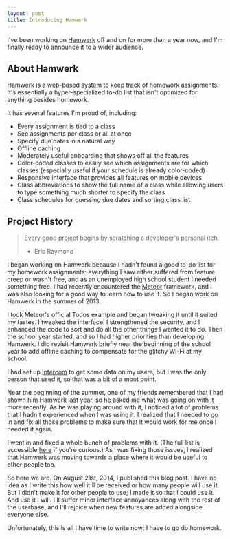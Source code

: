 ```yaml
---
layout: post
title: Introducing Hamwerk
---
```

I've been working on [Hamwerk](https://github.com/mathphreak/hamwerk) off and on for more than
a year now, and I'm finally ready to announce it to a wider audience.

## About Hamwerk
Hamwerk is a web-based system to keep track of homework assignments.  It's essentially
a hyper-specialized to-do list that isn't optimized for anything besides homework.

It has several features I'm proud of, including:

 * Every assignment is tied to a class
 * See assignments per class or all at once
 * Specify due dates in a natural way
 * Offline caching
 * Moderately useful onboarding that shows off all the features
 * Color-coded classes to easily see which assignments are for which classes
     (especially useful if your schedule is already color-coded)
 * Responsive interface that provides all features on mobile devices
 * Class abbreviations to show the full name of a class while allowing users
     to type something much shorter to specify the class
 * Class schedules for guessing due dates and sorting class list

## Project History
> Every good project begins by scratching a developer's personal itch.
>
> - Eric Raymond

I began working on Hamwerk because I hadn't found a good to-do list for my homework
assignments: everything I saw either suffered from feature creep or wasn't free,
and as an unemployed high school student I needed something free.  I had recently
encountered the [Meteor](http://meteor.com) framework, and I was also looking for a
good way to learn how to use it.  So I began work on Hamwerk in the summer of 2013.

I took Meteor's official Todos example and began tweaking it until it suited my
tastes.  I tweaked the interface, I strengthened the security, and I enhanced the
code to sort and do all the other things I wanted it to do.  Then the school year
started, and so I had higher priorities than developing Hamwerk.  I did revisit
Hamwerk briefly near the beginning of the school year to add offline caching to
compensate for the glitchy Wi-Fi at my school.

I had set up [Intercom](http://intercom.io) to get some data on my users, but I was
the only person that used it, so that was a bit of a moot point.

Near the beginning of the summer, one of my friends remembered that I had shown him
Hamwerk last year, so he asked me what was going on with it more recently.  As he was
playing around with it, I noticed a lot of problems that I hadn't experienced when I
was using it.  I realized that I needed to go in and fix all those problems to make
sure that it would work for me once I needed it again.

I went in and fixed a whole bunch of problems with it.  (The full list is accessible
[here](http://github.com/mathphreak/hamwerk/issues?q=is%3Aissue+is%3Aclosed+sort%3Acreated-asc)
if you're curious.)  As I was fixing those issues, I realized that Hamwerk was moving
towards a place where it would be useful to other people too.

So here we are.  On August 21st, 2014, I published this blog post.  I have no idea
as I write this how well it'll be received or how many people will use it.  But I
didn't make it for other people to use; I made it so that I could use it.  And use
it I will.  I'll suffer minor interface annoyances along with the rest of the userbase,
and I'll rejoice when new features are added alongside everyone else.

Unfortunately, this is all I have time to write now; I have to go do homework.
